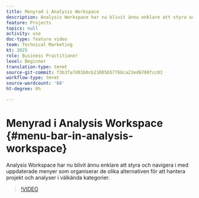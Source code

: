 ```yaml
---
title: Menyrad i Analysis Workspace
description: Analysis Workspace har nu blivit ännu enklare att styra och navigera i med uppdaterade menyer som organiserar de olika alternativen för att hantera projekt och analyser i välkända kategorier.
feature: Projects
topics: null
activity: use
doc-type: feature video
team: Technical Marketing
kt: 2025
role: Business Practitioner
level: Beginner
translation-type: tm+mt
source-git-commit: f3b3fa7d91b0cb21005b57768ca23ed6700fcc03
workflow-type: tm+mt
source-wordcount: '66'
ht-degree: 0%

---
```



# Menyrad i Analysis Workspace {#menu-bar-in-analysis-workspace}

Analysis Workspace har nu blivit ännu enklare att styra och navigera i med uppdaterade menyer som organiserar de olika alternativen för att hantera projekt och analyser i välkända kategorier.

>[!VIDEO](https://video.tv.adobe.com/v/23965/?quality=12)
